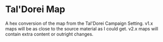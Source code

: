 # Tal'Dorei Map
 A hex conversion of the map from the Tal'Dorei Campaign Setting.
 v1.x maps will be as close to the source material as I could get.
 v2.x maps will contain extra content or outright changes.
